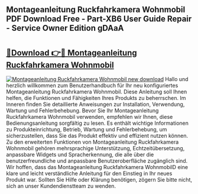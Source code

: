 ## Montageanleitung Ruckfahrkamera Wohnmobil PDF Download Free - Part-XB6 User Guide Repair - Service Owner Edition gDAaA

# <h2><a href="http://df7bpof.blite.top/?on=Montageanleitung+Ruckfahrkamera+Wohnmobil">🔗Download 👉🔴 Montageanleitung Ruckfahrkamera Wohnmobil</a></h2>

[![Montageanleitung Ruckfahrkamera Wohnmobil new download](https://i.imgur.com/lujVjoI.png)](http://df7bpof.blite.top/?on=Montageanleitung+Ruckfahrkamera+Wohnmobil)
Hallo und herzlich willkommen zum Benutzerhandbuch für Ihr neu konfiguriertes Montageanleitung Ruckfahrkamera Wohnmobil. Diese Anleitung soll Ihnen helfen, die Funktionen und Fähigkeiten Ihres Produkts zu beherrschen. Im Inneren finden Sie detaillierte Anweisungen zur Installation, Verwendung, Wartung und Fehlerbehebung. Bevor Sie Ihr Montageanleitung Ruckfahrkamera Wohnmobil verwenden, empfehlen wir Ihnen, diese Bedienungsanleitung sorgfältig zu lesen. Es enthält wichtige Informationen zu Produkteinrichtung, Betrieb, Wartung und Fehlerbehebung, um sicherzustellen, dass Sie das Produkt effektiv und effizient nutzen können. Zu den erweiterten Funktionen von Montageanleitung Ruckfahrkamera Wohnmobil gehören mehrsprachige Unterstützung, Echtzeitübersetzung, anpassbare Widgets und Spracherkennung, die alle über die benutzerfreundliche und anpassbare Benutzeroberfläche zugänglich sind. Wir hoffen, dass das Montageanleitung Ruckfahrkamera WohnmobilD eine klare und leicht verständliche Anleitung für den Einstieg in Ihr neues Produkt war. Sollten Sie Hilfe oder Klärung benötigen, zögern Sie bitte nicht, sich an unser Kundendienstteam zu wenden.
